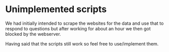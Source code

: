 # Unimplemented scripts

We had initially intended to scrape the websites for the data and use that to respond to questions but after working for about an hour we then got blocked by the webserver.

Having said that the scripts still work so feel free to use/implement them.
